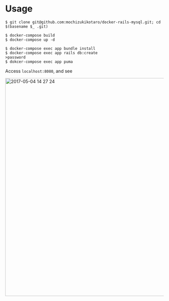 # Usage

```
$ git clone git@github.com:mochizukikotaro/docker-rails-mysql.git; cd $(basename $_ .git)

$ docker-compose build
$ docker-compose up -d

$ docker-compose exec app bundle install
$ docker-compose exec app rails db:create
>password
$ dokcer-compose exec app puma
```

Access `localhost:8080`, and see


<img width="694" alt="2017-05-04 14 27 24" src="https://cloud.githubusercontent.com/assets/7911481/25691452/ffb03b20-30d5-11e7-8a77-cdce940b3b10.png">

